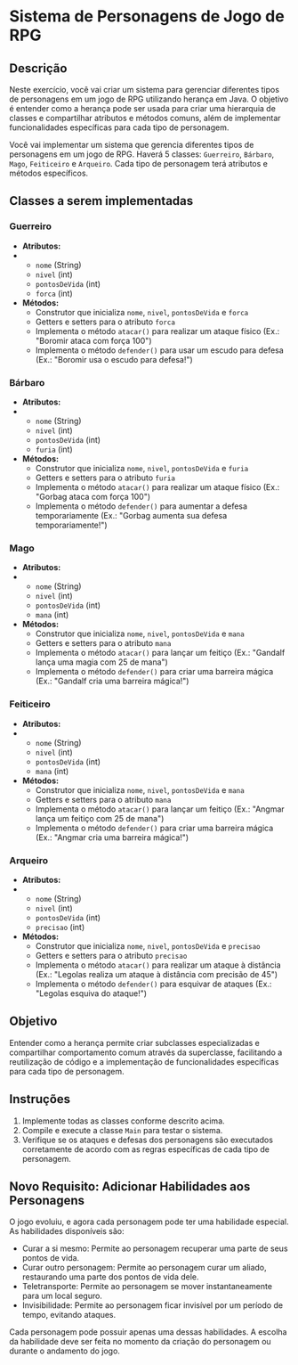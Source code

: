 # Sistema de Personagens de Jogo de RPG

## Descrição

Neste exercício, você vai criar um sistema para gerenciar diferentes tipos de personagens em um jogo de RPG utilizando herança em Java. O objetivo é entender como a herança pode ser usada para criar uma hierarquia de classes e compartilhar atributos e métodos comuns, além de implementar funcionalidades específicas para cada tipo de personagem.

Você vai implementar um sistema que gerencia diferentes tipos de personagens em um jogo de RPG. Haverá 5 classes: `Guerreiro`, `Bárbaro`, `Mago`, `Feiticeiro` e `Arqueiro`. Cada tipo de personagem terá atributos e métodos específicos.

## Classes a serem implementadas

### Guerreiro
- **Atributos:**
- - `nome` (String)
  - `nivel` (int)
  - `pontosDeVida` (int)
  - `forca` (int)
- **Métodos:**
  - Construtor que inicializa `nome`, `nivel`, `pontosDeVida` e `forca`
  - Getters e setters para o atributo `forca`
  - Implementa o método `atacar()` para realizar um ataque físico (Ex.: "Boromir ataca com força 100")
  - Implementa o método `defender()` para usar um escudo para defesa (Ex.: "Boromir usa o escudo para defesa!")

 ### Bárbaro
- **Atributos:**
- - `nome` (String)
  - `nivel` (int)
  - `pontosDeVida` (int)
  - `furia` (int)
- **Métodos:**
  - Construtor que inicializa `nome`, `nivel`, `pontosDeVida` e `furia`
  - Getters e setters para o atributo `furia`
  - Implementa o método `atacar()` para realizar um ataque físico (Ex.: "Gorbag ataca com força 100")
  - Implementa o método `defender()` para aumentar a defesa temporariamente (Ex.: "Gorbag aumenta sua defesa temporariamente!")

### Mago
- **Atributos:**
- - `nome` (String)
  - `nivel` (int)
  - `pontosDeVida` (int)
  - `mana` (int)
- **Métodos:**
  - Construtor que inicializa `nome`, `nivel`, `pontosDeVida` e `mana`
  - Getters e setters para o atributo `mana`
  - Implementa o método `atacar()` para lançar um feitiço (Ex.: "Gandalf lança uma magia com 25 de mana")
  - Implementa o método `defender()` para criar uma barreira mágica (Ex.: "Gandalf cria uma barreira mágica!")
 
### Feiticeiro
- **Atributos:**
- - `nome` (String)
  - `nivel` (int)
  - `pontosDeVida` (int)
  - `mana` (int)
- **Métodos:**
  - Construtor que inicializa `nome`, `nivel`, `pontosDeVida` e `mana`
  - Getters e setters para o atributo `mana`
  - Implementa o método `atacar()` para lançar um feitiço (Ex.: "Angmar lança um feitiço com 25 de mana")
  - Implementa o método `defender()` para criar uma barreira mágica (Ex.: "Angmar cria uma barreira mágica!")

### Arqueiro
- **Atributos:**
- - `nome` (String)
  - `nivel` (int)
  - `pontosDeVida` (int)
  - `precisao` (int)
- **Métodos:**
  - Construtor que inicializa `nome`, `nivel`, `pontosDeVida` e `precisao`
  - Getters e setters para o atributo `precisao`
  - Implementa o método `atacar()` para realizar um ataque à distância (Ex.: "Legolas realiza um ataque à distância com precisão de 45")
  - Implementa o método `defender()` para esquivar de ataques (Ex.: "Legolas esquiva do ataque!")

## Objetivo

Entender como a herança permite criar subclasses especializadas e compartilhar comportamento comum através da superclasse, facilitando a reutilização de código e a implementação de funcionalidades específicas para cada tipo de personagem.

## Instruções

1. Implemente todas as classes conforme descrito acima.
2. Compile e execute a classe `Main` para testar o sistema.
3. Verifique se os ataques e defesas dos personagens são executados corretamente de acordo com as regras específicas de cada tipo de personagem.

## Novo Requisito: Adicionar Habilidades aos Personagens
O jogo evoluiu, e agora cada personagem pode ter uma habilidade especial. As habilidades disponíveis são:

- Curar a si mesmo: Permite ao personagem recuperar uma parte de seus pontos de vida.
- Curar outro personagem: Permite ao personagem curar um aliado, restaurando uma parte dos pontos de vida dele.
- Teletransporte: Permite ao personagem se mover instantaneamente para um local seguro.
- Invisibilidade: Permite ao personagem ficar invisível por um período de tempo, evitando ataques.

Cada personagem pode possuir apenas uma dessas habilidades. A escolha da habilidade deve ser feita no momento da criação do personagem ou durante o andamento do jogo.
